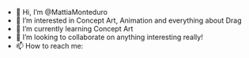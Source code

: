 - 👋 Hi, I’m @MattiaMonteduro
- 👀 I’m interested in Concept Art, Animation and everything about Drag
- 🌱 I’m currently learning Concept Art
- 💞️ I’m looking to collaborate on anything interesting really!
- 📫 How to reach me:

<!---
MattiaMonteduro/MattiaMonteduro is a ✨ special ✨ repository because its `README.md` (this file) appears on your GitHub profile.
You can click the Preview link to take a look at your changes.
--->
